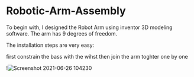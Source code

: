 # Robotic-Arm-Assembly
To begin with, I designed the Robot Arm using inventor 3D modeling software. The arm has 9 degrees of freedom.

The installation steps are very easy:

first constrain the bass with the wihst then join the arm toghter one by one 

!![Screenshot 2021-06-26 104230](https://user-images.githubusercontent.com/85850480/123506179-a00d4100-d66b-11eb-948b-2b132c2c191c.jpeg)
